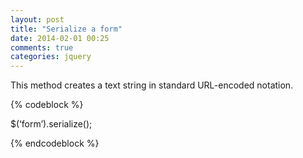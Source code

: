 ```yaml
---
layout: post
title: "Serialize a form"
date: 2014-02-01 00:25
comments: true
categories: jquery
---
```


This method creates a text string in standard URL-encoded notation.

{% codeblock %}

$(‘form’).serialize();

{% endcodeblock %}